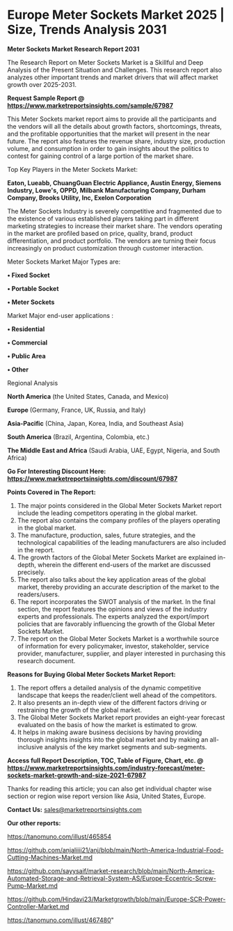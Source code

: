 # Europe Meter Sockets Market 2025 | Size, Trends Analysis 2031

<strong>Meter Sockets Market Research Report 2031</strong>

The Research Report on Meter Sockets Market is a Skillful and Deep Analysis of the Present Situation and Challenges. This research report also analyzes other important trends and market drivers that will affect market growth over 2025-2031.

<strong>Request Sample Report @ <a href=https://www.marketreportsinsights.com/sample/67987>https://www.marketreportsinsights.com/sample/67987</a></strong>

This Meter Sockets market report aims to provide all the participants and the vendors will all the details about growth factors, shortcomings, threats, and the profitable opportunities that the market will present in the near future. The report also features the revenue share, industry size, production volume, and consumption in order to gain insights about the politics to contest for gaining control of a large portion of the market share.

Top Key Players in the Meter Sockets Market:

<strong>Eaton, Lueabb, ChuangGuan Electric Appliance, Austin Energy, Siemens Industry, Lowe&#39;s, OPPD, Milbank Manufacturing Company, Durham Company, Brooks Utility, Inc, Exelon Corporation</strong>

The Meter Sockets Industry is severely competitive and fragmented due to the existence of various established players taking part in different marketing strategies to increase their market share. The vendors operating in the market are profiled based on price, quality, brand, product differentiation, and product portfolio. The vendors are turning their focus increasingly on product customization through customer interaction.

Meter Sockets Market Major Types are:

<strong>• Fixed Socket

• Portable Socket

• Meter Sockets</strong>

Market Major end-user applications :

<strong>• Residential

• Commercial

• Public Area

• Other</strong>

Regional Analysis

</u><strong><b>North America</b></strong> (the United States, Canada, and Mexico)

<strong><b>Europe </b></strong>(Germany, France, UK, Russia, and Italy)

<strong><b>Asia-Pacific</b></strong> (China, Japan, Korea, India, and Southeast Asia)

<strong><b>South America</b></strong> (Brazil, Argentina, Colombia, etc.)

<strong><b>The Middle East and Africa</b></strong> (Saudi Arabia, UAE, Egypt, Nigeria, and South Africa)

<strong>Go For Interesting Discount Here: <a href=https://www.marketreportsinsights.com/discount/67987>https://www.marketreportsinsights.com/discount/67987</a></strong>

<strong>Points Covered in The Report:</strong>
<ol>
  <li>The major points considered in the Global Meter Sockets Market report include the leading competitors operating in the global market.</li>
  <li>The report also contains the company profiles of the players operating in the global market.</li>
  <li>The manufacture, production, sales, future strategies, and the technological capabilities of the leading manufacturers are also included in the report.</li>
  <li>The growth factors of the Global Meter Sockets Market are explained in-depth, wherein the different end-users of the market are discussed precisely.</li>
  <li>The report also talks about the key application areas of the global market, thereby providing an accurate description of the market to the readers/users.</li>
  <li>The report incorporates the SWOT analysis of the market. In the final section, the report features the opinions and views of the industry experts and professionals. The experts analyzed the export/import policies that are favorably influencing the growth of the Global Meter Sockets Market.</li>
  <li>The report on the Global Meter Sockets Market is a worthwhile source of information for every policymaker, investor, stakeholder, service provider, manufacturer, supplier, and player interested in purchasing this research document.</li>
</ol>
<strong>Reasons for Buying Global Meter Sockets Market Report:</strong>

<ol>
  <li>The report offers a detailed analysis of the dynamic competitive landscape that keeps the reader/client well ahead of the competitors.</li>
  <li>It also presents an in-depth view of the different factors driving or restraining the growth of the global market.</li>
  <li>The Global Meter Sockets Market report provides an eight-year forecast evaluated on the basis of how the market is estimated to grow.</li>
  <li>It helps in making aware business decisions by having providing thorough insights insights into the global market and by making an all-inclusive analysis of the key market segments and sub-segments.</li>
</ol>
<strong>Access full Report Description, TOC, Table of Figure, Chart, etc. @ <a href=https://www.marketreportsinsights.com/industry-forecast/meter-sockets-market-growth-and-size-2021-67987>https://www.marketreportsinsights.com/industry-forecast/meter-sockets-market-growth-and-size-2021-67987</a></strong>


Thanks for reading this article; you can also get individual chapter wise section or region wise report version like Asia, United States, Europe.

<strong>Contact Us:</strong>
sales@marketreportsinsights.com

<strong>Our other reports:</strong>

<a href=https://tanomuno.com/illust/465854>https://tanomuno.com/illust/465854</a>

<a href=https://github.com/anjaliiii21/anj/blob/main/North-America-Industrial-Food-Cutting-Machines-Market.md>https://github.com/anjaliiii21/anj/blob/main/North-America-Industrial-Food-Cutting-Machines-Market.md</a>

<a href=https://github.com/sayysaif/market-research/blob/main/North-America-Automated-Storage-and-Retrieval-System-AS/Europe-Eccentric-Screw-Pump-Market.md>https://github.com/sayysaif/market-research/blob/main/North-America-Automated-Storage-and-Retrieval-System-AS/Europe-Eccentric-Screw-Pump-Market.md</a>

<a href=https://github.com/Hindavi23/Marketgrowth/blob/main/Europe-SCR-Power-Controller-Market.md>https://github.com/Hindavi23/Marketgrowth/blob/main/Europe-SCR-Power-Controller-Market.md</a>

<a href=https://tanomuno.com/illust/467480>https://tanomuno.com/illust/467480</a>"
